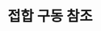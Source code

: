 ---
layout: default
title: 접합 구동 참조
nav_order: 9
permalink: /docs/assemblies/joints/drive_joint_reference
parent: 접합
grand_parent: 조립품
---
